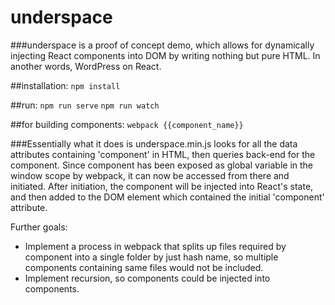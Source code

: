 # underspace


###underspace is a proof of concept demo, which allows for dynamically injecting React components into DOM by writing nothing but pure HTML. In another words, WordPress on React.


##installation:
`npm install`

##run:
`npm run serve`
`npm run watch`

##for building components:
`webpack {{component_name}}`

###Essentially what it does is underspace.min.js looks for all the data attributes containing 'component' in HTML, then queries back-end for the component. Since component has been exposed as global variable in the window scope by webpack, it can now be accessed from there and initiated. After initiation, the component will be injected into React's state, and then added to the DOM element which contained the initial 'component' attribute.


Further goals:
* Implement a process in webpack that splits up files required by component into a single folder by just hash name, so multiple components containing same files would not be included.
* Implement recursion, so components could be injected into components.
